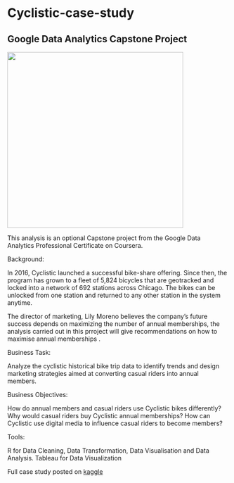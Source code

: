 # Cyclistic-case-study
## Google Data Analytics Capstone Project

<img src="https://user-images.githubusercontent.com/42643363/182134739-444df12e-69ce-45a6-b435-f29f9e01deac.png" width="400" height="400" />

This analysis is an optional Capstone project from the Google Data Analytics Professional Certificate on Coursera.

Background:

In 2016, Cyclistic launched a successful bike-share offering. Since then, the program has grown to a fleet of 5,824 bicycles that are geotracked and locked into a network of 692 stations across Chicago. The bikes can be unlocked from one station and returned to any other station in the system anytime.

The director of marketing, Lily Moreno believes the company’s future success depends on maximizing the number of annual memberships, the analysis carried out in this prroject will give recommendations on how to maximise annual memberships .

Business Task:

Analyze the cyclistic historical bike trip data to identify trends and design marketing strategies aimed at converting casual riders into annual members.

Business Objectives:

How do annual members and casual riders use Cyclistic bikes differently?
Why would casual riders buy Cyclistic annual memberships?
How can Cyclistic use digital media to influence casual riders to become members?

Tools:

R for Data Cleaning, Data Transformation, Data Visualisation and Data Analysis.
Tableau for Data Visualization 

Full case study posted on [kaggle](https://www.kaggle.com/anibijuwonfemi/cyclistic-google-data-analytics)

